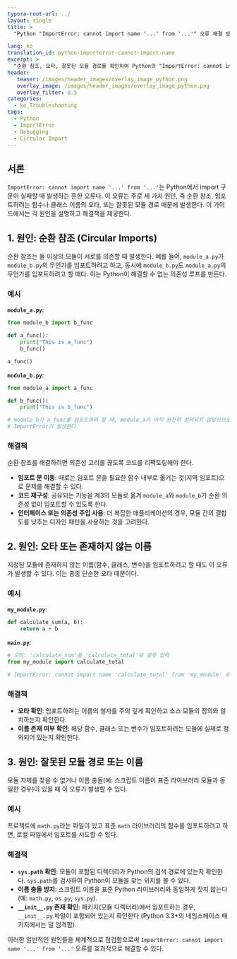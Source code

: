 ```yaml
---
typora-root-url: ../
layout: single
title: >
  "Python "ImportError: cannot import name '...' from '...'" 오류 해결 방법"

lang: ko
translation_id: python-importerror-cannot-import-name
excerpt: >
  "순환 참조, 오타, 잘못된 모듈 경로를 확인하여 Python의 "ImportError: cannot import name '...' from '...'" 오류를 해결하세요."
header:
   teaser: /images/header_images/overlay_image_python.png
   overlay_image: /images/header_images/overlay_image_python.png
   overlay_filter: 0.5
categories:
  - ko_Troubleshooting
tags:
  - Python
  - ImportError
  - Debugging
  - Circular Import
---
```


## 서론

`ImportError: cannot import name '...' from '...'`는 Python에서 import 구문이 실패할 때 발생하는 흔한 오류다. 이 오류는 주로 세 가지 원인, 즉 순환 참조, 임포트하려는 함수나 클래스 이름의 오타, 또는 잘못된 모듈 경로 때문에 발생한다. 이 가이드에서는 각 원인을 설명하고 해결책을 제공한다.

## 1. 원인: 순환 참조 (Circular Imports)

순환 참조는 둘 이상의 모듈이 서로를 의존할 때 발생한다. 예를 들어, `module_a.py`가 `module_b.py`의 무언가를 임포트하려고 하고, 동시에 `module_b.py`도 `module_a.py`의 무언가를 임포트하려고 할 때다. 이는 Python이 해결할 수 없는 의존성 루프를 만든다.

### 예시

**`module_a.py`**:
```python
from module_b import b_func

def a_func():
    print("This is a_func")
    b_func()

a_func()
```

**`module_b.py`**:
```python
from module_a import a_func

def b_func():
    print("This is b_func")

# module_b가 a_func를 임포트하려 할 때, module_a가 아직 완전히 정의되지 않았으므로
# ImportError가 발생한다.
```

### 해결책

순환 참조를 해결하려면 의존성 고리를 끊도록 코드를 리팩토링해야 한다.

- **임포트 문 이동**: 때로는 임포트 문을 필요한 함수 내부로 옮기는 것(지역 임포트)으로 문제를 해결할 수 있다.
- **코드 재구성**: 공유되는 기능을 제3의 모듈로 옮겨 `module_a`와 `module_b`가 순환 의존성 없이 임포트할 수 있도록 한다.
- **인터페이스 또는 의존성 주입 사용**: 더 복잡한 애플리케이션의 경우, 모듈 간의 결합도를 낮추는 디자인 패턴을 사용하는 것을 고려한다.

## 2. 원인: 오타 또는 존재하지 않는 이름

지정된 모듈에 존재하지 않는 이름(함수, 클래스, 변수)을 임포트하려고 할 때도 이 오류가 발생할 수 있다. 이는 종종 단순한 오타 때문이다.

### 예시

**`my_module.py`**:
```python
def calculate_sum(a, b):
    return a + b
```

**`main.py`**:
```python
# 오타: 'calculate_sum'을 'calculate_total'로 잘못 입력
from my_module import calculate_total 

# ImportError: cannot import name 'calculate_total' from 'my_module' 오류 발생
```

### 해결책

- **오타 확인**: 임포트하려는 이름의 철자를 주의 깊게 확인하고 소스 모듈의 정의와 일치하는지 확인한다.
- **이름 존재 여부 확인**: 해당 함수, 클래스 또는 변수가 임포트하려는 모듈에 실제로 정의되어 있는지 확인한다.

## 3. 원인: 잘못된 모듈 경로 또는 이름

모듈 자체를 찾을 수 없거나 이름 충돌(예: 스크립트 이름이 표준 라이브러리 모듈과 동일한 경우)이 있을 때 이 오류가 발생할 수 있다.

### 예시

프로젝트에 `math.py`라는 파일이 있고 표준 `math` 라이브러리의 함수를 임포트하려고 하면, 로컬 파일에서 임포트를 시도할 수 있다.

### 해결책

- **`sys.path` 확인**: 모듈이 포함된 디렉터리가 Python의 검색 경로에 있는지 확인한다. `sys.path`를 검사하여 Python이 모듈을 찾는 위치를 볼 수 있다.
- **이름 충돌 방지**: 스크립트 이름을 표준 Python 라이브러리와 동일하게 짓지 않는다 (예: `math.py`, `os.py`, `sys.py`).
- **`__init__.py` 존재 확인**: 패키지(모듈 디렉터리)에서 임포트하는 경우, `__init__.py` 파일이 포함되어 있는지 확인한다 (Python 3.3+의 네임스페이스 패키지에서는 덜 엄격함).

이러한 일반적인 원인들을 체계적으로 점검함으로써 `ImportError: cannot import name '...' from '...'` 오류를 효과적으로 해결할 수 있다.

```